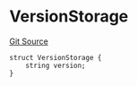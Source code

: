 # VersionStorage
[Git Source](https://github.com/thrackle-io/tron/blob/ad4d24a5f2b61a5f8e2561806bd722c0cc64e81a/src/protocol/diamond/VersionFacetLib.sol)


```solidity
struct VersionStorage {
    string version;
}
```

